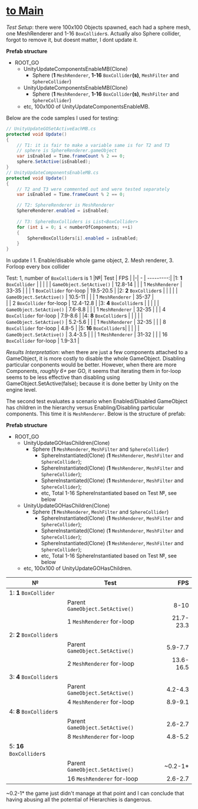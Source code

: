 # [to Main](../../README.md)

*Test Setup*: there were 100x100 Objects spawned, each had a sphere mesh, one MeshRenderer and 1-16 ```BoxCollider```s. Actually also Sphere collider, forgot to remove it, but doesnt matter, I dont update it.

**Prefab structure**
- ROOT_GO
  - UnityUpdateComponentsEnableMB(Clone)
    - Sphere (**1** ```MeshRenderer```, **1-16** ```BoxCollider```**(s)**, ```MeshFilter``` and ```SphereCollider```)
  - UnityUpdateComponentsEnableMB(Clone)
    - Sphere (**1** ```MeshRenderer```, **1-16** ```BoxCollider```**(s)**, ```MeshFilter``` and ```SphereCollider```)
  - etc, 100x100 of UnityUpdateComponentsEnableMB.

Below are the code samples I used for testing:

```csharp
// UnityUpdateGOSetActiveEachMB.cs
protected void Update()
{
    // T1: it is fair to make a variable same is for T2 and T3
    // sphere is SphereRenderer.gameObject
    var isEnabled = Time.frameCount % 2 == 0;
    sphere.SetActive(isEnabled);
}
// UnityUpdateComponentsEnableMB.cs
protected void Update()
{
    // T2 and T3 were commented out and were tested separately
    var isEnabled = Time.frameCount % 2 == 0;

    // T2: SphereRenderer is MeshRenderer
    SphereRenderer.enabled = isEnabled;
    
    // T3: SphereBoxColliders is List<BoxCollider>
    for (int i = 0; i < numberOfComponents; ++i)
    {
        SphereBoxColliders[i].enabled = isEnabled;
    }
}
```

In update I 1. Enable/disable whole game object, 2. Mesh renderer, 3. Forloop every box collider

Test: 1, number of ```BoxCollider```s is 1
|№| Test                                                   | FPS       |
|-| -                                                      | ---------:|
|1: **1** ```BoxCollider```  |                             |           |
|                   | ```GameObject.SetActive()```         | 12.8-14   |
|                   | 1 ```MeshRenderer```                 | 33-35     |
|                   | 1 ```BoxCollider``` for-loop         | 19.5-20.5 |
|2: **2** ```BoxCollider```s |                             |           |
|                   | ```GameObject.SetActive()```         | 10.5-11   |
|                   | 1 ```MeshRenderer```                 | 35-37     |  
|                   | 2 ```BoxCollider``` for-loop         | 12.4-12.8 |
|3: **4** ```BoxCollider```s |                             |           |
|                   | ```GameObject.SetActive()```         | 7.6-8.8   |
|                   | 1 ```MeshRenderer```                 | 32-35     |
|                   | 4 ```BoxCollider``` for-loop         | 7.9-8.6   |
|4: **8** ```BoxCollider```s |                             |           |
|                   | ```GameObject.SetActive()```         | 5.2-5.6   |
|                   | 1 ```MeshRenderer```                 | 32-35     |
|                   | 8 ```BoxCollider``` for-loop         | 4.8-5     |
|5: **16** ```BoxCollider```s|                             |           |
|                   | ```GameObject.SetActive()```         | 3.4-3.5   |
|                   | 1 ```MeshRenderer```                 | 31-32     |
|                   | 16 ```BoxCollider``` for-loop        | 1.9-3.1   |

*Results Interpretation*: when there are just a few components attached to a GameObject, it is more costly to disable the whole GameObject. Disabling particular conponents would be better. However, when there are more Components, *roughly 6+* per GO, it seems that iterating them in for-loop seems to be less effective than disabling using GameObject.SetActive(false); because it is done better by Unity on the engine level.

The second test evaluates a scenario when Enabled/Disabled GameObject has children in the hierarchy versus Enabling/Disabling particular components. This time it is ```MeshRenderer```. Below is the structure of prefab:

**Prefab structure**
- ROOT_GO
  - UnityUpdateGOHasChildren(Clone)
    - Sphere (**1** ```MeshRenderer```, ```MeshFilter``` and ```SphereCollider```)
      - SphereInstantiated(Clone) (**1** ```MeshRenderer```, ```MeshFilter``` and ```SphereCollider```);
      - SphereInstantiated(Clone) (**1** ```MeshRenderer```, ```MeshFilter``` and ```SphereCollider```);
      - SphereInstantiated(Clone) (**1** ```MeshRenderer```, ```MeshFilter``` and ```SphereCollider```);
      - etc, Total 1-16 SphereInstantiated based on Test №, see below
  - UnityUpdateGOHasChildren(Clone)
    - Sphere (**1** ```MeshRenderer```, ```MeshFilter``` and ```SphereCollider```)
      - SphereInstantiated(Clone) (**1** ```MeshRenderer```, ```MeshFilter``` and ```SphereCollider```);
      - SphereInstantiated(Clone) (**1** ```MeshRenderer```, ```MeshFilter``` and ```SphereCollider```);
      - SphereInstantiated(Clone) (**1** ```MeshRenderer```, ```MeshFilter``` and ```SphereCollider```);
      - etc, Total 1-16 SphereInstantiated based on Test №, see below
  - etc, 100x100 of UnityUpdateGOHasChildren.

|№                            | Test                                | FPS       |
|-                            | -                                   | ---------:|
|1: **1** ```BoxCollider```   |                                     |           |
|                             | Parent ```GameObject.SetActive()``` | 8-10      |
|                             | 1 ```MeshRenderer``` for-loop       | 21.7-23.3 |
|2: **2** ```BoxCollider```s  |                                     |           |
|                             | Parent ```GameObject.SetActive()``` | 5.9-7.7   |  
|                             | 2 ```MeshRenderer``` for-loop       | 13.6-16.5 |
|3: **4** ```BoxCollider```s  |                                     |           |
|                             | Parent ```GameObject.SetActive()``` | 4.2-4.3   |
|                             | 4 ```MeshRenderer``` for-loop       | 8.9-9.1   |
|4: **8** ```BoxCollider```s  |                                     |           |
|                             | Parent ```GameObject.SetActive()``` | 2.6-2.7   |
|                             | 8 ```MeshRenderer``` for-loop       | 4.8-5.2   |
|5: **16** ```BoxCollider```s |                                     |           |
|                             | Parent ```GameObject.SetActive()``` | ~0.2-1*   |
|                             | 16 ```MeshRenderer``` for-loop      | 2.6-2.7   |

\~0.2-1* the game just didn't manage at that point and I can conclude that having abusing all the potential of Hierarchies is dangerous.

